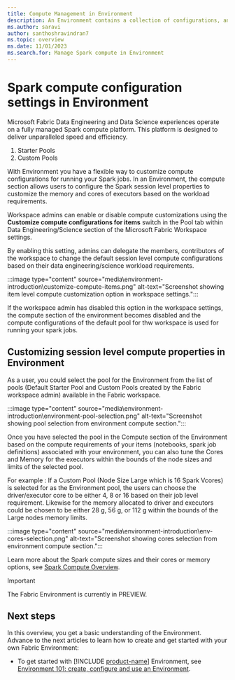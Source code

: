 ```yaml
---
title: Compute Management in Environment
description: An Environment contains a collection of configurations, and one of those is the Spark compute properties which allows users to configure the Spark session once attached by Notebooks and Spark jobs.
ms.author: saravi
author: santhoshravindran7
ms.topic: overview
ms.date: 11/01/2023
ms.search.for: Manage Spark compute in Environment
---
```


# Spark compute configuration settings in Environment

Microsoft Fabric Data Engineering and Data Science experiences operate on a fully managed Spark compute platform. This platform is designed to deliver unparalleled speed and efficiency.

1. Starter Pools
2. Custom Pools

With Environment you have a flexible way to customize compute configurations for running your Spark jobs. In an Environment, the compute section allows users to configure the Spark session level properties to customize the memory and cores of executors based on the workload requirements.

Workspace admins can enable or disable compute customizations using the **Customize compute configurations for items** switch in the Pool tab within Data Engineering/Science section of the Microsoft Fabric Workspace settings.

By enabling this setting, admins can delegate the members, contributors of the workspace to change the default session level compute configurations based on their data engineering/science workload requirements.

:::image type="content" source="media\environment-introduction\customize-compute-items.png" alt-text="Screenshot showing item level compute customization option in workspace settings.":::

If the workspace admin has disabled this option in the workspace settings, the compute section of the environment becomes disabled and the compute configurations of the default pool for thw workspace is used for running your spark jobs.

## Customizing session level compute properties in Environment

As a user, you could select the pool for the Environment from the list of pools (Default Starter Pool and Custom Pools created by the Fabric workspace admin) available in the Fabric workspace.

:::image type="content" source="media\environment-introduction\environment-pool-selection.png" alt-text="Screenshot showing pool selection from environment compute section.":::

Once you have selected the pool in the Compute section of the Environment based on the compute requirements of your items (notebooks, spark job definitions) associated with your environment, you can also tune the Cores and Memory for the executors within the bounds of the node sizes and limits of the selected pool.

For example : If a Custom Pool (Node Size Large which is 16 Spark Vcores) is selected for as the Environment pool, the users can choose the driver/executor core to be either 4, 8 or 16 based on their job level requirement. Likewise for the memory allocated to driver and executors could be chosen to be either 28 g, 56 g, or 112 g within the bounds of the Large nodes memory limits.

:::image type="content" source="media\environment-introduction\env-cores-selection.png" alt-text="Screenshot showing cores selection from environment compute section.":::

Learn more about the Spark compute sizes and their cores or memory options, see [Spark Compute Overview](spark-compute.md).

> [!IMPORTANT]
> The Fabric Environment is currently in PREVIEW.

## Next steps

In this overview, you get a basic understanding of the Environment. Advance to the next articles to learn how to create and get started with your own Fabric Environment:

- To get started with [!INCLUDE [product-name](../includes/product-name.md)] Environment, see [Environment 101: create, configure and use an Environment](create-and-use-environment.md).
